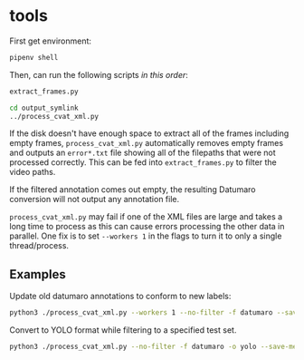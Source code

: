 # tools

First get environment:

```bash
pipenv shell
```

Then, can run the following scripts *in this order*:
```bash
extract_frames.py

cd output_symlink
../process_cvat_xml.py
```

If the disk doesn't have enough space to extract all of the frames
including empty frames, `process_cvat_xml.py` automatically removes
empty frames and outputs an `error*.txt` file showing all of the
filepaths that were not processed correctly. This can be fed into
`extract_frames.py` to filter the video paths.

If the filtered annotation comes out empty, the resulting Datumaro
conversion will not output any annotation file.

`process_cvat_xml.py` may fail if one of the XML files are large
and takes a long time to process as this can cause errors processing
the other data in parallel. One fix is to set `--workers 1` in the
flags to turn it to only a single thread/process.

## Examples

Update old datumaro annotations to conform to new labels:
```bash
python3 ./process_cvat_xml.py --workers 1 --no-filter -f datumaro --save-media ~/salmon-computer-vision/utils/datum_proj_kitwanga/ /mnt/ayumissd4tb/masamim/salm_dataset_kitwanga_2019-2020/ ../2023_combined_salmon.yaml
```

Convert to YOLO format while filtering to a specified test set.
```bash
python3 ./process_cvat_xml.py --no-filter -f datumaro -o yolo --save-media --set-file ../train_splits/test_koeye_2023.csv /mnt/ayumissd4tb/masamim/salm_dataset_koeye_kwakwa_2024-03-01/ /mnt/ayumissd4tb/masamim/salm_dataset_yolo_koeye_2023/test ../2023_combined_salmon.yaml
```
